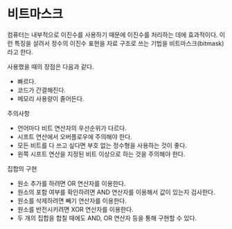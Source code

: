 # 비트마스크
컴퓨터는 내부적으로 이진수를 사용하기 때문에 이진수를 처리하는 데에 효과적이다. 이런 특징을 살려서 정수의 이진수 표현을 자료 구조로 쓰는 기법을 비트마스크(bitmask)라고 한다.

사용했을 때의 장점은 다음과 같다.
* 빠르다.
* 코드가 간결해진다.
* 메모리 사용량이 줄어든다.

주의사항
* 언어마다 비트 연산자의 우선순위가 다르다.
* 시프트 연산에서 오버플로우에 주의해야 한다.
* 모든 비트를 다 쓰고 싶다면 부호 없는 정수형을 사용하는 것이 좋다.
* 왼쪽 시프트 연산을 지정된 비트 이상으로 하는 것을 주의해야 한다.

집합의 구현
* 원소 추가를 하려면 OR 연산자를 이용한다.
* 원소의 포함 여부를 확인하려면 AND 연산자를 이용해서 값이 있는지 검사한다.
* 원소를 삭제하려면 빼기 연산자를 이용한다.
* 원소를 반전시키려면 XOR 연산자를 이용한다.
* 두 개의 집합을 합칠 때에도 AND, OR 연산자 등을 통해 구현할 수 있다.

